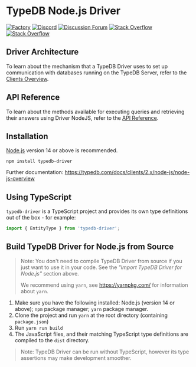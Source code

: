 # TypeDB Node.js Driver

[![Factory](https://factory.vaticle.com/api/status/vaticle/typedb-driver-nodejs/badge.svg)](https://factory.vaticle.com/vaticle/typedb-driver-nodejs)
[![Discord](https://img.shields.io/discord/665254494820368395?color=7389D8&label=chat&logo=discord&logoColor=ffffff)](https://vaticle.com/discord)
[![Discussion Forum](https://img.shields.io/discourse/https/forum.vaticle.com/topics.svg)](https://forum.vaticle.com)
[![Stack Overflow](https://img.shields.io/badge/stackoverflow-typedb-796de3.svg)](https://stackoverflow.com/questions/tagged/typedb)
[![Stack Overflow](https://img.shields.io/badge/stackoverflow-typeql-3dce8c.svg)](https://stackoverflow.com/questions/tagged/typeql)

## Driver Architecture
To learn about the mechanism that a TypeDB Driver uses to set up communication with databases running on the TypeDB Server, refer to the [Clients Overview](https://typedb.com/docs/clients/2.x/clients).

## API Reference
To learn about the methods available for executing queries and retrieving their answers using Driver NodeJS, refer to the [API Reference](https://typedb.com/docs/clients/2.x/node-js/node-js-api-ref).

## Installation

[Node.js](https://nodejs.org/) version 14 or above is recommended.

```shell script
npm install typedb-driver
```
Further documentation: https://typedb.com/docs/clients/2.x/node-js/node-js-overview

## Using TypeScript
`typedb-driver` is a TypeScript project and provides its own type definitions out of the box - for example:

```ts
import { EntityType } from 'typedb-driver';
```

## Build TypeDB Driver for Node.js from Source

> Note: You don't need to compile TypeDB Driver from source if you just want to use it in your code. See the _"Import TypeDB Driver for Node.js"_ section above.
>
> We recommend using `yarn`, see https://yarnpkg.com/ for information about `yarn`.

1. Make sure you have the following installed: Node.js (version 14 or above); `npm` package manager; `yarn` package manager.
1. Clone the project and run `yarn` at the root directory (containing `package.json`)
1. Run `yarn run build`
1. The JavaScript files, and their matching TypeScript type definitions are compiled to the `dist` directory.

> Note: TypeDB Driver can be run without TypeScript, however its type assertions may make development smoother.
